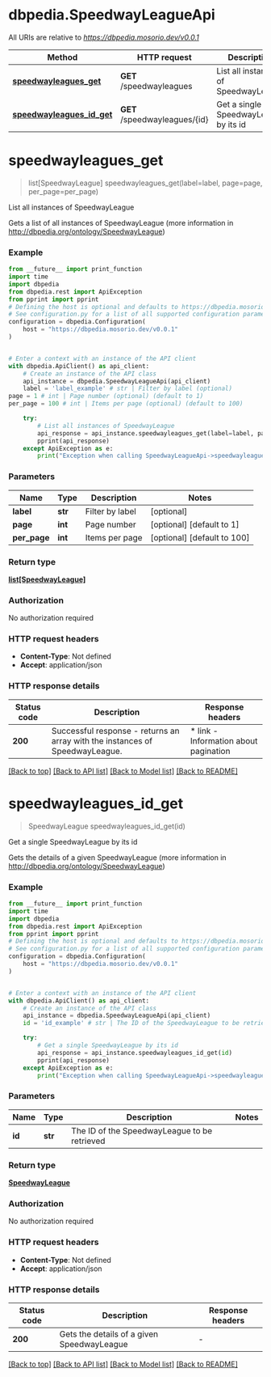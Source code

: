 # dbpedia.SpeedwayLeagueApi

All URIs are relative to *https://dbpedia.mosorio.dev/v0.0.1*

Method | HTTP request | Description
------------- | ------------- | -------------
[**speedwayleagues_get**](SpeedwayLeagueApi.md#speedwayleagues_get) | **GET** /speedwayleagues | List all instances of SpeedwayLeague
[**speedwayleagues_id_get**](SpeedwayLeagueApi.md#speedwayleagues_id_get) | **GET** /speedwayleagues/{id} | Get a single SpeedwayLeague by its id


# **speedwayleagues_get**
> list[SpeedwayLeague] speedwayleagues_get(label=label, page=page, per_page=per_page)

List all instances of SpeedwayLeague

Gets a list of all instances of SpeedwayLeague (more information in http://dbpedia.org/ontology/SpeedwayLeague)

### Example

```python
from __future__ import print_function
import time
import dbpedia
from dbpedia.rest import ApiException
from pprint import pprint
# Defining the host is optional and defaults to https://dbpedia.mosorio.dev/v0.0.1
# See configuration.py for a list of all supported configuration parameters.
configuration = dbpedia.Configuration(
    host = "https://dbpedia.mosorio.dev/v0.0.1"
)


# Enter a context with an instance of the API client
with dbpedia.ApiClient() as api_client:
    # Create an instance of the API class
    api_instance = dbpedia.SpeedwayLeagueApi(api_client)
    label = 'label_example' # str | Filter by label (optional)
page = 1 # int | Page number (optional) (default to 1)
per_page = 100 # int | Items per page (optional) (default to 100)

    try:
        # List all instances of SpeedwayLeague
        api_response = api_instance.speedwayleagues_get(label=label, page=page, per_page=per_page)
        pprint(api_response)
    except ApiException as e:
        print("Exception when calling SpeedwayLeagueApi->speedwayleagues_get: %s\n" % e)
```

### Parameters

Name | Type | Description  | Notes
------------- | ------------- | ------------- | -------------
 **label** | **str**| Filter by label | [optional] 
 **page** | **int**| Page number | [optional] [default to 1]
 **per_page** | **int**| Items per page | [optional] [default to 100]

### Return type

[**list[SpeedwayLeague]**](SpeedwayLeague.md)

### Authorization

No authorization required

### HTTP request headers

 - **Content-Type**: Not defined
 - **Accept**: application/json

### HTTP response details
| Status code | Description | Response headers |
|-------------|-------------|------------------|
**200** | Successful response - returns an array with the instances of SpeedwayLeague. |  * link - Information about pagination <br>  |

[[Back to top]](#) [[Back to API list]](../README.md#documentation-for-api-endpoints) [[Back to Model list]](../README.md#documentation-for-models) [[Back to README]](../README.md)

# **speedwayleagues_id_get**
> SpeedwayLeague speedwayleagues_id_get(id)

Get a single SpeedwayLeague by its id

Gets the details of a given SpeedwayLeague (more information in http://dbpedia.org/ontology/SpeedwayLeague)

### Example

```python
from __future__ import print_function
import time
import dbpedia
from dbpedia.rest import ApiException
from pprint import pprint
# Defining the host is optional and defaults to https://dbpedia.mosorio.dev/v0.0.1
# See configuration.py for a list of all supported configuration parameters.
configuration = dbpedia.Configuration(
    host = "https://dbpedia.mosorio.dev/v0.0.1"
)


# Enter a context with an instance of the API client
with dbpedia.ApiClient() as api_client:
    # Create an instance of the API class
    api_instance = dbpedia.SpeedwayLeagueApi(api_client)
    id = 'id_example' # str | The ID of the SpeedwayLeague to be retrieved

    try:
        # Get a single SpeedwayLeague by its id
        api_response = api_instance.speedwayleagues_id_get(id)
        pprint(api_response)
    except ApiException as e:
        print("Exception when calling SpeedwayLeagueApi->speedwayleagues_id_get: %s\n" % e)
```

### Parameters

Name | Type | Description  | Notes
------------- | ------------- | ------------- | -------------
 **id** | **str**| The ID of the SpeedwayLeague to be retrieved | 

### Return type

[**SpeedwayLeague**](SpeedwayLeague.md)

### Authorization

No authorization required

### HTTP request headers

 - **Content-Type**: Not defined
 - **Accept**: application/json

### HTTP response details
| Status code | Description | Response headers |
|-------------|-------------|------------------|
**200** | Gets the details of a given SpeedwayLeague |  -  |

[[Back to top]](#) [[Back to API list]](../README.md#documentation-for-api-endpoints) [[Back to Model list]](../README.md#documentation-for-models) [[Back to README]](../README.md)

